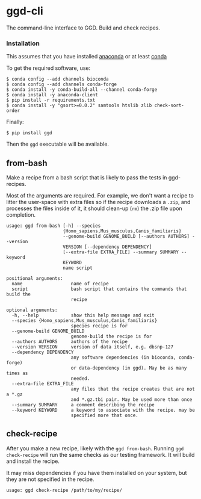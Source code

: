 # ggd-cli

The command-line interface to GGD. Build and check recipes.

### Installation

This assumes that you have installed [anaconda](https://www.continuum.io/downloads) or at
least [conda](http://conda.pydata.org/docs/download.html)

To get the required software, use:

```
$ conda config --add channels bioconda
$ conda config --add channels conda-forge
$ conda install -y conda-build-all --channel conda-forge
$ conda install -y anaconda-client
$ pip install -r requirements.txt
$ conda install -y "gsort>=0.0.2" samtools htslib zlib check-sort-order
```

Finally:
```
$ pip install ggd
```

Then the `ggd` executable will be available.

## from-bash

Make a recipe from a bash script that is likely to pass the tests in ggd-recipes.

Most of the arguments are required. For example, we don't want a recipe to litter
the user-space with extra files so if the recipe downloads a `.zip`, and processes
the files inside of it, it should clean-up (`rm`) the .zip file upon completion.

```
usage: ggd from-bash [-h] --species
                     {Homo_sapiens,Mus_musculus,Canis_familiaris}
                     --genome-build GENOME_BUILD [--authors AUTHORS] --version
                     VERSION [--dependency DEPENDENCY]
                     [--extra-file EXTRA_FILE] --summary SUMMARY --keyword
                     KEYWORD
                     name script

positional arguments:
  name                  name of recipe
  script                bash script that contains the commands that build the
                        recipe

optional arguments:
  -h, --help            show this help message and exit
  --species {Homo_sapiens,Mus_musculus,Canis_familiaris}
                        species recipe is for
  --genome-build GENOME_BUILD
                        genome-build the recipe is for
  --authors AUTHORS     authors of the recipe
  --version VERSION     version of data itself, e.g. dbsnp-127
  --dependency DEPENDENCY
                        any software dependencies (in bioconda, conda-forge)
                        or data-dependency (in ggd). May be as many times as
                        needed.
  --extra-file EXTRA_FILE
                        any files that the recipe creates that are not a *.gz
                        and *.gz.tbi pair. May be used more than once
  --summary SUMMARY     a comment describing the recipe
  --keyword KEYWORD     a keyword to associate with the recipe. may be
                        specified more that once.

```

## check-recipe

After you make a new recipe, likely with the `ggd from-bash`. Running `ggd check-recipe` will
run the same checks as our testing framework. It will build and install the recipe.

It may miss dependencies if you have them installed on your system, but they are not specified in
the recipe.

```
usage: ggd check-recipe /path/to/my/recipe/
```


